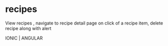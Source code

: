 # recipes

View recipes , 
navigate to recipe detail page on click of a recipe item,
delete recipe along with alert 

IONIC | ANGULAR
